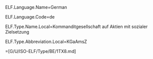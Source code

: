 ELF.Language.Name=German

ELF.Language.Code=de

ELF.Type.Name.Local=Kommanditgesellschaft auf Aktien mit sozialer Zielsetzung

ELF.Type.Abbreviation.Local=KGaAmsZ

=[G/U/ISO-ELF/Type/BE/1TX8.md]